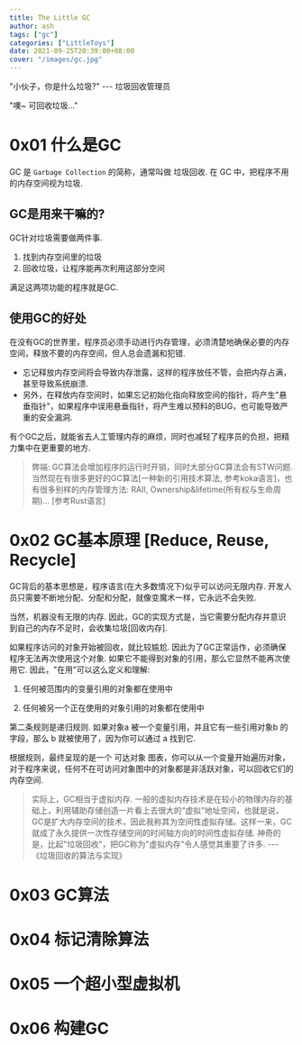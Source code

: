 ```yaml
---
title: The Little GC
author: ash
tags: ["gc"]
categories: ["LittleToys"]
date: 2021-09-25T20:39:00+08:00
cover: "/images/gc.jpg"
---
```



"小伙子，你是什么垃圾?" --- 垃圾回收管理员

"噢~ 可回收垃圾..."

# 0x01 什么是GC

GC 是 `Garbage Collection` 的简称，通常叫做 垃圾回收. 在 GC 中，把程序不用的内存空间视为垃圾. 

## GC是用来干嘛的?

GC针对垃圾需要做两件事.

1. 找到内存空间里的垃圾
2. 回收垃圾，让程序能再次利用这部分空间

满足这两项功能的程序就是GC.

## 使用GC的好处

在没有GC的世界里，程序员必须手动进行内存管理，必须清楚地确保必要的内存空间，释放不要的内存空间，但人总会遗漏和犯错.

* 忘记释放内存空间将会导致内存泄露，这样的程序放任不管，会把内存占满，甚至导致系统崩溃.
* 另外，在释放内存空间时，如果忘记初始化指向释放空间的指针，将产生"悬垂指针"，如果程序中误用悬垂指针，将产生难以预料的BUG，也可能导致严重的安全漏洞.

有个GC之后，就能省去人工管理内存的麻烦，同时也减轻了程序员的负担，把精力集中在更重要的地方.

> 弊端: GC算法会增加程序的运行时开销，同时大部分GC算法会有STW问题.
> 当然现在有很多更好的GC算法[一种新的引用技术算法, 参考koka语言]，也有很多别样的内存管理方法: RAII, Ownership&lifetime(所有权与生命周期)... [参考Rust语言]

# 0x02 GC基本原理 [Reduce, Reuse, Recycle]

GC背后的基本思想是，程序语言(在大多数情况下)似乎可以访问无限内存. 开发人员只需要不断地分配、分配和分配，就像变魔术一样，它永远不会失败.

当然，机器没有无限的内存. 因此，GC的实现方式是，当它需要分配内存并意识到自己的内存不足时，会收集垃圾[回收内存].

如果程序访问的对象开始被回收，就比较尴尬. 因此为了GC正常运作，必须确保程序无法再次使用这个对象. 如果它不能得到对象的引用，那么它显然不能再次使用它. 因此，"在用"可以这么定义和理解:

1. 任何被范围内的变量引用的对象都在使用中

2. 任何被另一个正在使用的对象引用的对象都在使用中

第二条规则是递归规则. 如果对象a 被一个变量引用，并且它有一些引用对象b 的字段，那么 b 就被使用了，因为你可以通过 a 找到它.

根据规则，最终呈现的是一个 可达对象 图表，你可以从一个变量开始遍历对象，对于程序来说，任何不在可访问对象图中的对象都是非活跃对象，可以回收它们的内存空间.

> 实际上，GC相当于虚拟内存. 一般的虚拟内存技术是在较小的物理内存的基础上，利用辅助存储创造一片看上去很大的“虚拟”地址空间，也就是说，GC是扩大内存空间的技术，因此我称其为空间性虚拟存储。这样一来，GC就成了永久提供一次性存储空间的时间轴方向的时间性虚拟存储. 神奇的是，比起"垃圾回收"，把GC称为"虚拟内存“令人感觉其重要了许多. --- 《垃圾回收的算法与实现》

# 0x03 GC算法

# 0x04 标记清除算法

# 0x05 一个超小型虚拟机

# 0x06 构建GC

